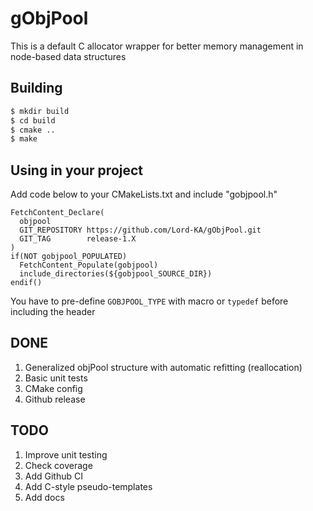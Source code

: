 # gObjPool
This is a default C allocator wrapper for better memory management in node-based data structures

## Building
```bash
$ mkdir build
$ cd build
$ cmake ..
$ make
```

## Using in your project
Add code below to your CMakeLists.txt and include "gobjpool.h"
```
FetchContent_Declare(
  objpool
  GIT_REPOSITORY https://github.com/Lord-KA/gObjPool.git
  GIT_TAG        release-1.X
)
if(NOT gobjpool_POPULATED)
  FetchContent_Populate(gobjpool)
  include_directories(${gobjpool_SOURCE_DIR})
endif()
```
You have to pre-define `GOBJPOOL_TYPE` with macro or `typedef` before including the header

## DONE
1. Generalized objPool structure with automatic refitting (reallocation)
2. Basic unit tests
3. CMake config
4. Github release

## TODO
1. Improve unit testing
2. Check coverage
3. Add Github CI
4. Add C-style pseudo-templates
5. Add docs
